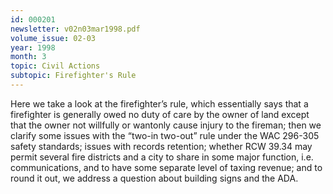 ```yaml
---
id: 000201
newsletter: v02n03mar1998.pdf
volume_issue: 02-03
year: 1998
month: 3
topic: Civil Actions
subtopic: Firefighter's Rule
---
```


Here we take a look at the firefighter’s rule, which essentially says that a firefighter is generally owed no duty of care by the owner of land except that the owner not willfully or wantonly cause injury to the fireman; then we clarify some issues with the “two-in two-out” rule under the WAC 296-305 safety standards; issues with records retention; whether RCW 39.34 may permit several fire districts and a city to share in some major function, i.e. communications, and to have some separate level of taxing revenue; and to round it out, we address a question about building signs and the ADA.